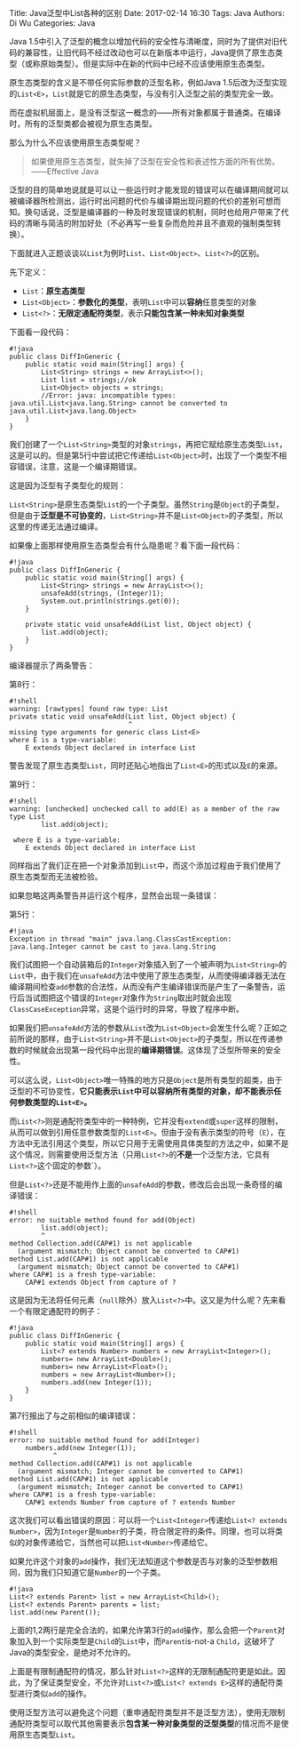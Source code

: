 Title: Java泛型中List各种的区别
Date: 2017-02-14 16:30
Tags: Java
Authors: Di Wu
Categories: Java

Java 1.5中引入了泛型的概念以增加代码的安全性与清晰度，同时为了提供对旧代码的兼容性，让旧代码不经过改动也可以在新版本中运行，Java提供了原生态类型（或称原始类型）。但是实际中在新的代码中已经不应该使用原生态类型。

<!--more-->

原生态类型的含义是不带任何实际参数的泛型名称，例如Java 1.5后改为泛型实现的`List<E>`，`List`就是它的原生态类型，与没有引入泛型之前的类型完全一致。

而在虚拟机层面上，是没有泛型这一概念的——所有对象都属于普通类。在编译时，所有的泛型类都会被视为原生态类型。

那么为什么不应该使用原生态类型呢？

>   如果使用原生态类型，就失掉了泛型在安全性和表述性方面的所有优势。——Effective Java

泛型的目的简单地说就是可以让一些运行时才能发现的错误可以在编译期间就可以被编译器所检测出，运行时出问题的代价与编译期出现问题的代价的差别可想而知。换句话说，泛型是编译器的一种及时发现错误的机制，同时也给用户带来了代码的清晰与简洁的附加好处（不必再写一些复杂而危险并且不直观的强制类型转换）。

下面就进入正题谈谈以`List`为例时`List`、`List<Object>`、`List<?>`的区别。

先下定义：

*   `List`：**原生态类型**
*   `List<Object>`：**参数化的类型**，表明`List`中可以**容纳**任意类型的对象
*   `List<?>`：**无限定通配符类型**，表示**只能包含某一种未知对象类型**

下面看一段代码：

    #!java
    public class DiffInGeneric {
        public static void main(String[] args) {
            List<String> strings = new ArrayList<>();
            List list = strings;//ok
            List<Object> objects = strings;
            //Error: java: incompatible types: java.util.List<java.lang.String> cannot be converted to java.util.List<java.lang.Object>
        }
    }

我们创建了一个`List<String>`类型的对象`strings`，再把它赋给原生态类型`List`，这是可以的。但是第5行中尝试把它传递给`List<Object>`时，出现了一个类型不相容错误，注意，这是一个编译期错误。

这是因为泛型有子类型化的规则：

`List<String>`是原生态类型`List`的一个子类型。虽然`String`是`Object`的子类型，但是由于**泛型是不可协变的**，`List<String>`并不是`List<Object>`的子类型，所以这里的传递无法通过编译。

如果像上面那样使用原生态类型会有什么隐患呢？看下面一段代码：

    #!java
    public class DiffInGeneric {
        public static void main(String[] args) {
            List<String> strings = new ArrayList<>();
            unsafeAdd(strings, (Integer)1);
            System.out.println(strings.get(0));
        }

        private static void unsafeAdd(List list, Object object) {
            list.add(object);
        }
    }

编译器提示了两条警告：

第8行：

    #!shell
    warning: [rawtypes] found raw type: List
    private static void unsafeAdd(List list, Object object) {
                                  ^
    missing type arguments for generic class List<E>
    where E is a type-variable:
        E extends Object declared in interface List

警告发现了原生态类型`List`，同时还贴心地指出了`List<E>`的形式以及`E`的来源。

第9行：

    #!shell
    warning: [unchecked] unchecked call to add(E) as a member of the raw type List
            list.add(object);
                    ^
     where E is a type-variable:
        E extends Object declared in interface List

同样指出了我们正在把一个对象添加到`List`中，而这个添加过程由于我们使用了原生态类型而无法被检验。

如果忽略这两条警告并运行这个程序，显然会出现一条错误：

第5行： 

    #!java
    Exception in thread "main" java.lang.ClassCastException: java.lang.Integer cannot be cast to java.lang.String

我们试图把一个自动装箱后的`Integer`对象插入到了一个被声明为`List<String>`的`List`中，由于我们在`unsafeAdd`方法中使用了原生态类型，从而使得编译器无法在编译期间检查`add`参数的合法性，从而没有产生编译错误而是产生了一条警告，运行后当试图把这个错误的`Integer`对象作为`String`取出时就会出现`ClassCaseException`异常，这是个运行时的异常，导致了程序中断。

如果我们把`unsafeAdd`方法的参数从`List`改为`List<Object>`会发生什么呢？正如之前所说的那样，由于`List<String>`并不是`List<Object>`的子类型，所以在传递参数的时候就会出现第一段代码中出现的**编译期错误**。这体现了泛型所带来的安全性。

可以这么说，`List<Object>`唯一特殊的地方只是`Object`是所有类型的超类，由于泛型的不可协变性，**它只能表示`List`中可以容纳所有类型的对象，却不能表示任何参数类型的`List<E>`。**

而`List<?>`则是通配符类型中的一种特例，它并没有`extend`或`super`这样的限制，从而可以做到引用任意参数类型的`List<E>`。但由于没有表示类型的符号（`E`），在方法中无法引用这个类型，所以它只用于无需使用具体类型的方法之中，如果不是这个情况，则需要使用泛型方法（只用`List<?>`的**不是**一个泛型方法，它具有`List<?>`这个固定的参数`）。

但是`List<?>`还是不能用作上面的`unsafeAdd`的参数，修改后会出现一条奇怪的编译错误：

    #!shell
    error: no suitable method found for add(Object)
            list.add(object);
            ^
    method Collection.add(CAP#1) is not applicable
      (argument mismatch; Object cannot be converted to CAP#1)
    method List.add(CAP#1) is not applicable
      (argument mismatch; Object cannot be converted to CAP#1)
    where CAP#1 is a fresh type-variable:
        CAP#1 extends Object from capture of ?

这是因为无法将任何元素（`null`除外）放入`List<?>`中。这又是为什么呢？先来看一个有限定通配符的例子：

    #!java
    public class DiffInGeneric {
        public static void main(String[] args) {
            List<? extends Number> numbers = new ArrayList<Integer>();
            numbers= new ArrayList<Double>();
            numbers= new ArrayList<Float>();
            numbers = new ArrayList<Number>();
            numbers.add(new Integer(1));
        }
    }

第7行报出了与之前相似的编译错误：

    #!shell
    error: no suitable method found for add(Integer)
        numbers.add(new Integer(1));
               ^
    method Collection.add(CAP#1) is not applicable
      (argument mismatch; Integer cannot be converted to CAP#1)
    method List.add(CAP#1) is not applicable
      (argument mismatch; Integer cannot be converted to CAP#1)
    where CAP#1 is a fresh type-variable:
        CAP#1 extends Number from capture of ? extends Number

这次我们可以看出错误的原因：可以将一个`List<Integer>`传递给`List<? extends Number>`，因为`Integer`是`Number`的子类，符合限定符的条件。同理，也可以将类似的对象传递给它，当然也可以把`List<Number>`传递给它。

如果允许这个对象的`add`操作，我们无法知道这个参数是否与对象的泛型参数相同，因为我们只知道它是`Number`的一个子类。

    #!java
    List<? extends Parent> list = new ArrayList<Child>();
    List<? extends Parent> parents = list;
    list.add(new Parent());

上面的1,2两行是完全合法的，如果允许第3行的`add`操作，那么会把一个`Parent`对象加入到一个实际类型是`Child`的`List`中，而`Parent`is-not-a `Child`，这破坏了Java的类型安全，是绝对不允许的。

上面是有限制通配符的情况，那么针对`List<?>`这样的无限制通配符更是如此。因此，为了保证类型安全，不允许对`List<?>`或`List<? extends E>`这样的通配符类型进行类似`add`的操作。

使用泛型方法可以避免这个问题（重申通配符类型并不是泛型方法），使用无限制通配符类型可以取代其他需要表示**包含某一种对象类型的泛型类型**的情况而不是使用原生态类型`List`。